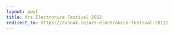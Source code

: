 ```yaml
---
layout: post
title: Ars Electronica Festival 2012
redirect_to: https://rusnak.io/ars-electronica-festival-2012/
---
```

